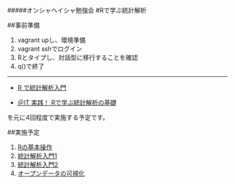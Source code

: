 #####オンシャヘイシャ勉強会
#Rで学ぶ統計解析

##事前準備
1. vagrant upし、環境準備
2. vagrant sshでログイン
3. Rとタイプし、対話型に移行することを確認
4. q()で終了

---
+ [R で統計解析入門](http://www.cwk.zaq.ne.jp/fkhud708/files/R-intro/)

+ [＠IT 実践！ Rで学ぶ統計解析の基礎](http://www.atmarkit.co.jp/fcoding/index/stat.html)

を元に4回程度で実施する予定です。

##実施予定
1. [Rの基本操作](1.md)
2. [統計解析入門1](2.md)
3. [統計解析入門2](3.md)
4. [オープンデータの可視化](4.md)
